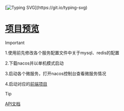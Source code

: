 [![Typing SVG](https://readme-typing-svg.demolab.com?font=cascadia+cde&pause=1000&center=true&vCenter=true&random=false&width=500&separator=%3C&lines=System.out.println(%22springcloud%2Cstart!%22);%3Cbook-management-system-cloud)](https://git.io/typing-svg)

# [项目预览](https://clbbook.pages.dev)

> [!important]
> 1.使用前先修改各个服务配置文件中关于mysql、redis的配置
> 
> 2.下载nacos并以单机模式启动
> 
> 3.启动各个微服务，打开nacos控制台查看微服务情况
> 
> 4.启动对应的[前端项目](https://github.com/caolib/cloud-book-frontend)
> 

> [!tip]
> [API文档](https://ikunc.apifox.cn/)

